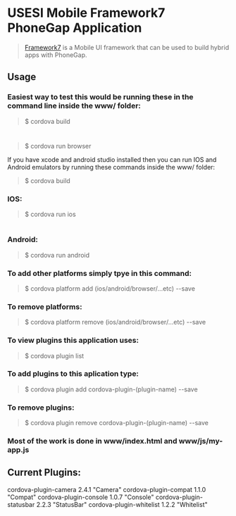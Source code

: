 # USESI Mobile Framework7 PhoneGap Application 

> [Framework7](http://www.idangero.us/framework7) is a Mobile UI framework that can be used to build hybrid apps with PhoneGap.


## Usage

### Easiest way to test this would be running these in the command line inside the www/ folder:

   >$ cordova build
   #
   >$ cordova run browser

If you have xcode and android studio installed then you can run IOS and Android emulators by running these commands inside the www/ folder:

   >$ cordova build
   
### IOS:

   >$ cordova run ios
   #
   
### Android:
   >$ cordova run android
   
### To add other platforms simply tpye in this command:

   >$ cordova platform add (ios/android/browser/...etc) --save
   
### To remove platforms:

   >$ cordova platform remove (ios/android/browser/...etc) --save
   
### To view plugins this application uses:

   >$ cordova plugin list
   
### To add plugins to this aplication type:

   >$ cordova plugin add cordova-plugin-(plugin-name) --save
   
### To remove plugins:

   >$ cordova plugin remove cordova-plugin-(plugin-name) --save
    

### Most of the work is done in www/index.html and www/js/my-app.js


## Current Plugins:

   cordova-plugin-camera 2.4.1 "Camera"
   cordova-plugin-compat 1.1.0 "Compat"
   cordova-plugin-console 1.0.7 "Console"
   cordova-plugin-statusbar 2.2.3 "StatusBar"
   cordova-plugin-whitelist 1.2.2 "Whitelist"

  
